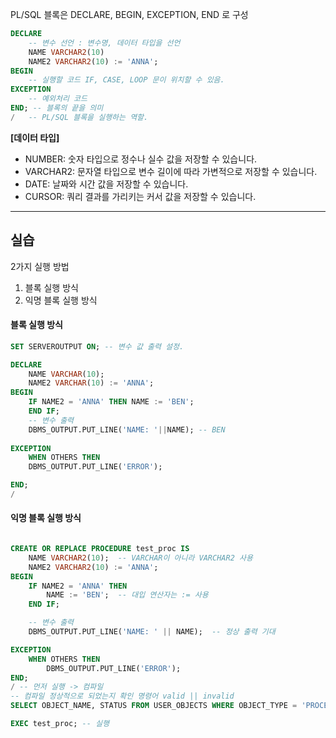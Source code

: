 PL/SQL 블록은 DECLARE, BEGIN, EXCEPTION, END 로 구성
``` SQL 
DECLARE
	-- 변수 선언 : 변수명, 데이터 타입을 선언 
	NAME VARCHAR2(10)
	NAME2 VARCHAR2(10) := 'ANNA'; 
BEGIN
	-- 실행할 코드 IF, CASE, LOOP 문이 위치할 수 있음.
EXCEPTION
	-- 예외처리 코드
END; -- 블록의 끝을 의미
/   -- PL/SQL 블록을 실행하는 역할.
```

**[데이터 타입]**
- NUMBER: 숫자 타입으로 정수나 실수 값을 저장할 수 있습니다.
- VARCHAR2: 문자열 타입으로 변수 길이에 따라 가변적으로 저장할 수 있습니다.
- DATE: 날짜와 시간 값을 저장할 수 있습니다.
- CURSOR: 쿼리 결과를 가리키는 커서 값을 저장할 수 있습니다.




---

## 실습


2가지 실행 방법
1. 블록 실행 방식
2. 익명 블록 실행 방식

#### 블록 실행 방식
``` sql
SET SERVEROUTPUT ON; -- 변수 값 출력 설정.

DECLARE
    NAME VARCHAR(10);
    NAME2 VARCHAR(10) := 'ANNA';
BEGIN
    IF NAME2 = 'ANNA' THEN NAME := 'BEN';
    END IF;
    -- 변수 출력
    DBMS_OUTPUT.PUT_LINE('NAME: '||NAME); -- BEN
    
EXCEPTION
    WHEN OTHERS THEN 
    DBMS_OUTPUT.PUT_LINE('ERROR');

END;
/
```

#### 익명 블록 실행 방식
``` sql

CREATE OR REPLACE PROCEDURE test_proc IS
    NAME VARCHAR2(10);  -- VARCHAR이 아니라 VARCHAR2 사용
    NAME2 VARCHAR2(10) := 'ANNA';
BEGIN
    IF NAME2 = 'ANNA' THEN 
        NAME := 'BEN';  -- 대입 연산자는 := 사용
    END IF;

    -- 변수 출력
    DBMS_OUTPUT.PUT_LINE('NAME: ' || NAME);  -- 정상 출력 기대

EXCEPTION
    WHEN OTHERS THEN 
        DBMS_OUTPUT.PUT_LINE('ERROR');
END;
/ -- 먼저 실행 -> 컴파일
-- 컴파일 정상적으로 되었는지 확인 명령어 valid || invalid
SELECT OBJECT_NAME, STATUS FROM USER_OBJECTS WHERE OBJECT_TYPE = 'PROCEDURE';

EXEC test_proc; -- 실행
```